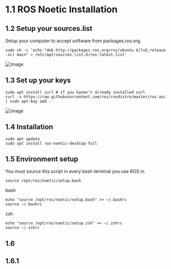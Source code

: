 # 1.1 ROS Noetic Installation

## 1.2 Setup your sources.list

Setup your computer to accept software from packages.ros.org.

```
sudo sh -c 'echo "deb http://packages.ros.org/ros/ubuntu $(lsb_release -sc) main" > /etc/apt/sources.list.d/ros-latest.list'
```

![image](https://user-images.githubusercontent.com/90166739/193383972-9dff6b22-3190-4849-8834-ec3ae2ba046c.png)

## 1.3 Set up your keys

```
sudo apt install curl # if you haven't already installed curl
curl -s https://raw.githubusercontent.com/ros/rosdistro/master/ros.asc | sudo apt-key add -
```
![image](https://user-images.githubusercontent.com/90166739/193384108-c584053a-1c2b-4c9f-b812-025ced3b3ead.png)


## 1.4 Installation

```
sudo apt update
sudo apt install ros-noetic-desktop-full
```

## 1.5 Environment setup

You must source this script in every bash terminal you use ROS in.

```
source /opt/ros/noetic/setup.bash
```

bash

```
echo "source /opt/ros/noetic/setup.bash" >> ~/.bashrc
source ~/.bashrc
```

zsh

```
echo "source /opt/ros/noetic/setup.zsh" >> ~/.zshrc
source ~/.zshrc
```


## 1.6

## 1.6.1
